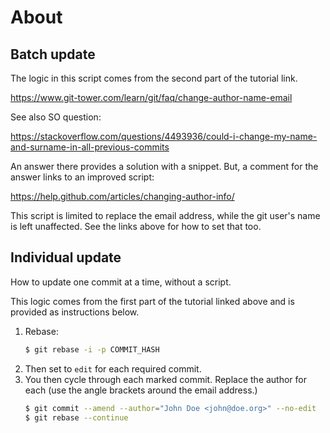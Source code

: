 # About

## Batch update ##

The logic in this script comes from the second part of the tutorial link.

https://www.git-tower.com/learn/git/faq/change-author-name-email

See also SO question:

https://stackoverflow.com/questions/4493936/could-i-change-my-name-and-surname-in-all-previous-commits

An answer there provides a solution with a snippet. But, a comment for the
answer links to an improved script:

https://help.github.com/articles/changing-author-info/

This script is limited to replace the email address, while the git user's name
is left unaffected. See the links above for how to set that too.


## Individual update

How to update one commit at a time, without a script.

This logic comes from the first part of the tutorial linked above and is provided as
instructions below.

1. Rebase:
    ```sh
    $ git rebase -i -p COMMIT_HASH
    ```
2. Then set to `edit` for each required commit.
3. You then cycle through each marked commit.
   Replace the author for each (use the angle brackets around the
   email address.)
   ```sh
   $ git commit --amend --author="John Doe <john@doe.org>" --no-edit
   $ git rebase --continue
   ```
